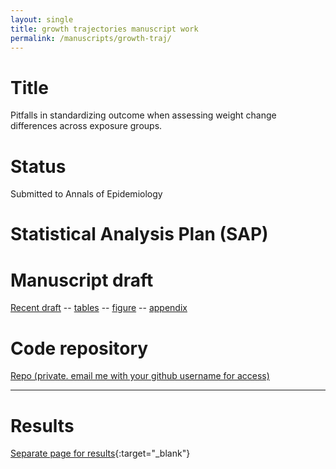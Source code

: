 ```yaml
---
layout: single
title: growth trajectories manuscript work
permalink: /manuscripts/growth-traj/
---
```


# Title

Pitfalls in standardizing outcome when assessing weight change differences across exposure groups.

# Status

Submitted to Annals of Epidemiology


# Statistical Analysis Plan (SAP)


# Manuscript draft

[Recent draft](../../ms-2015-05-revise1/manuscript.pdf) -- [tables](../../ms-2015-05-revise1/ms-tables-girls.pdf) -- [figure](../../ms-2015-05-revise1/ms-figure-girls.pdf) -- [appendix](../../ms-2015-05-revise1/appendix.pdf)

# Code repository

[Repo (private. email me with your github username for access)](https://github.com/avonholle/ms-2015-05-revise1)

---

# Results

[Separate page for results](../../ms-2015-05-revise1/results){:target="_blank"}
  


